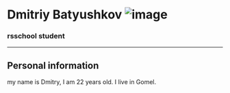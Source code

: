 # Dmitriy Batyushkov                                     ![image](https://user-images.githubusercontent.com/96118413/147548918-5ec1241c-78af-4235-8563-5ba85f460282.png)

### rsschool student

**************


## Personal information
my name is Dmitry, I am 22 years old. I live in Gomel.
